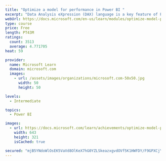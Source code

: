 ```yaml
---
title: "Optimize a model for performance in Power BI "
excerpt: "Data Analysis eXpression (DAX) language is a key feature of Power BI. It is used to create calculated columns, calculated tables, and measures. In this module, you will learn how to use DAX to solve typical analytics problems. You will learn about one of the most popular DAX functions, CALCULATE, and how it can override the default behavior of Power BI."
webUrl: https://docs.microsoft.com/en-us/learn/modules/optimize-model-power-bi/
type: course
price: Free
length: PT43M
ratings:
  count: 3513
  average: 4.771705
heat: 59

provider:
  name: Microsoft Learn
  domain: microsoft.com
  images:
    - url: /assets/images/organizations/microsoft.com-50x50.jpg
      width: 50
      height: 50

levels:
  - Intermediate

topics:
  - Power BI

images:
  - url: https://docs.microsoft.com/learn/achievements/optimize-model-power-bi-social.png
    width: 643
    height: 321
    isCached: true

secured: "mjB5YNdoWlOsEK5VaVd8OlKeX7hG0YZLSkeazxgvdOVf5K1HWFDY/F9GPXCjYVOhCcvIJjDT80hAxTCwM/yaFJQ/vLdqFuUHJvZRK5o7e5fNm4Mg0gxan4yf5sABWUV0N1EQQDzlUP/G+eJkCrCzUqiSONYDdLgN8UgN9jXiCN7Ldjh3zXe5YOSwrnfcdBcgdci2U1aEovjKtMJbRPb2TMfg06aP4I7Nd3rMPK5gvfMQ8kFq/yv9G3YG+t9id7lYke/ziO+f9R3filTBxq1msfrzqy+dx1dD6MTTq12Cf+bf/KxJcCOnrMVTbxklclK5PJMI/g3kXXlq3OCpd1uS/D1vPg0QTSWoPhjJJKGMa8S+65z8eONwRUl4HgL43Hln8M4FkXx3/a2Lme0FMv4l3mSC0DOhhCpnsaKybLx8NGA=;GvgRW1VZj7svvIax2rnDYg=="
---
```


